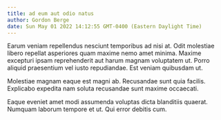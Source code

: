```yaml
---
title: ad eum aut odio natus
author: Gordon Berge
date: Sun May 01 2022 14:12:55 GMT-0400 (Eastern Daylight Time)
---
```

Earum veniam repellendus nesciunt temporibus ad nisi at. Odit molestiae libero repellat asperiores quam maxime nemo amet minima. Maxime excepturi ipsam reprehenderit aut harum magnam voluptatem ut. Porro aliquid praesentium vel iusto repudiandae. Est veniam quibusdam ut.

 Molestiae magnam eaque est magni ab. Recusandae sunt quia facilis. Explicabo expedita nam soluta recusandae sunt maxime occaecati.

 Eaque eveniet amet modi assumenda voluptas dicta blanditiis quaerat. Numquam laborum tempore et ut. Qui error debitis cum.